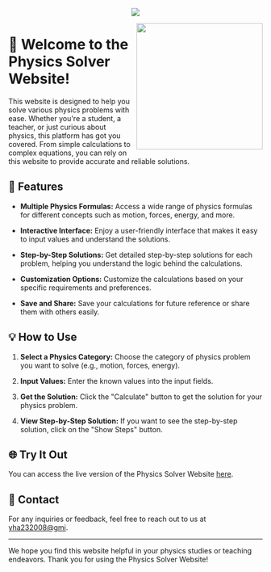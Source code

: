 <!-- Typing SVG by DenverCoder1 - https://github.com/DenverCoder1/readme-typing-svg -->
<p align="center">
  <a href="https://github.com/DenverCoder1/readme-typing-svg"><img src="https://readme-typing-svg.herokuapp.com/?lines=Physics%20Solver%20Website;Solving%20Physics%20Problems%20Effortlessly&font=Fira%20Code&center=true&width=440&height=45&color=f75c7e&vCenter=true&size=22"></a>
</p>

<img width="250" align="right" src="https://c.tenor.com/_DOBjnGspYAAAAAM/code-coding.gif">

# 👋 Welcome to the Physics Solver Website!

This website is designed to help you solve various physics problems with ease. Whether you're a student, a teacher, or just curious about physics, this platform has got you covered. From simple calculations to complex equations, you can rely on this website to provide accurate and reliable solutions.

## 🚀 Features

- **Multiple Physics Formulas:** Access a wide range of physics formulas for different concepts such as motion, forces, energy, and more.

- **Interactive Interface:** Enjoy a user-friendly interface that makes it easy to input values and understand the solutions.

- **Step-by-Step Solutions:** Get detailed step-by-step solutions for each problem, helping you understand the logic behind the calculations.

- **Customization Options:** Customize the calculations based on your specific requirements and preferences.

- **Save and Share:** Save your calculations for future reference or share them with others easily.

## 💡 How to Use

1. **Select a Physics Category:** Choose the category of physics problem you want to solve (e.g., motion, forces, energy).

2. **Input Values:** Enter the known values into the input fields.

3. **Get the Solution:** Click the "Calculate" button to get the solution for your physics problem.

4. **View Step-by-Step Solution:** If you want to see the step-by-step solution, click on the "Show Steps" button.

## 🌐 Try It Out

You can access the live version of the Physics Solver Website [here](https://phsolver.netlify.app).

## 📧 Contact

For any inquiries or feedback, feel free to reach out to us at [yha232008@gmi](mailto:yha232008@gmail.com).

---

We hope you find this website helpful in your physics studies or teaching endeavors. Thank you for using the Physics Solver Website!
